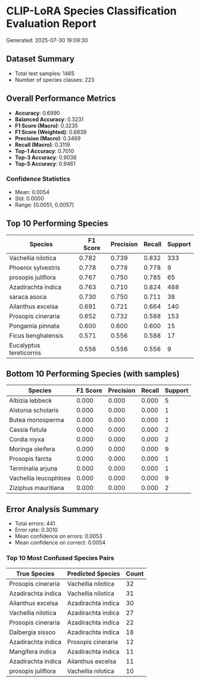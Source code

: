 # CLIP-LoRA Species Classification Evaluation Report

Generated: 2025-07-30 19:09:30

## Dataset Summary
- Total test samples: 1465
- Number of species classes: 223

## Overall Performance Metrics
- **Accuracy**: 0.6990
- **Balanced Accuracy**: 0.3231
- **F1 Score (Macro)**: 0.3235
- **F1 Score (Weighted)**: 0.6839
- **Precision (Macro)**: 0.3469
- **Recall (Macro)**: 0.3119
- **Top-1 Accuracy**: 0.7010
- **Top-3 Accuracy**: 0.9038
- **Top-5 Accuracy**: 0.9461

### Confidence Statistics
- Mean: 0.0054
- Std: 0.0000
- Range: [0.0051, 0.0057]

## Top 10 Performing Species

| Species | F1 Score | Precision | Recall | Support |
|---------|----------|-----------|---------|---------|
| Vachellia nilotica | 0.782 | 0.739 | 0.832 | 333 |
| Phoenix sylvestris | 0.778 | 0.778 | 0.778 | 9 |
| prosopis juliflora | 0.767 | 0.750 | 0.785 | 65 |
| Azadirachta indica | 0.763 | 0.710 | 0.824 | 488 |
| saraca asoca | 0.730 | 0.750 | 0.711 | 38 |
| Ailanthus excelsa | 0.691 | 0.721 | 0.664 | 140 |
| Prosopis cineraria | 0.652 | 0.732 | 0.588 | 153 |
| Pongamia pinnata | 0.600 | 0.600 | 0.600 | 15 |
| Ficus benghalensis | 0.571 | 0.556 | 0.588 | 17 |
| Eucalyptus tereticornis | 0.556 | 0.556 | 0.556 | 9 |

## Bottom 10 Performing Species (with samples)

| Species | F1 Score | Precision | Recall | Support |
|---------|----------|-----------|---------|---------|
| Albizia lebbeck | 0.000 | 0.000 | 0.000 | 5 |
| Alstonia scholaris | 0.000 | 0.000 | 0.000 | 1 |
| Butea monosperma | 0.000 | 0.000 | 0.000 | 1 |
| Cassia fistula | 0.000 | 0.000 | 0.000 | 2 |
| Cordia myxa | 0.000 | 0.000 | 0.000 | 2 |
| Moringa oleifera | 0.000 | 0.000 | 0.000 | 9 |
| Prosopis farcta | 0.000 | 0.000 | 0.000 | 1 |
| Terminalia arjuna | 0.000 | 0.000 | 0.000 | 1 |
| Vachellia leucophloea | 0.000 | 0.000 | 0.000 | 9 |
| Ziziphus mauritiana | 0.000 | 0.000 | 0.000 | 2 |

## Error Analysis Summary
- Total errors: 441
- Error rate: 0.3010
- Mean confidence on errors: 0.0053
- Mean confidence on correct: 0.0054

### Top 10 Most Confused Species Pairs

| True Species | Predicted Species | Count |
|--------------|-------------------|-------|
| Prosopis cineraria | Vachellia nilotica | 32 |
| Azadirachta indica | Vachellia nilotica | 31 |
| Ailanthus excelsa | Azadirachta indica | 30 |
| Vachellia nilotica | Azadirachta indica | 27 |
| Prosopis cineraria | Azadirachta indica | 22 |
| Dalbergia sissoo | Azadirachta indica | 18 |
| Azadirachta indica | Prosopis cineraria | 12 |
| Mangifera indica | Azadirachta indica | 11 |
| Azadirachta indica | Ailanthus excelsa | 11 |
| prosopis juliflora | Vachellia nilotica | 10 |
